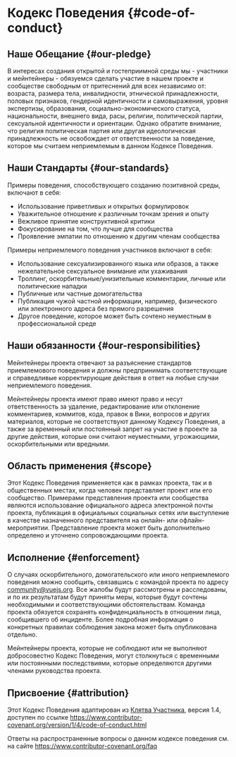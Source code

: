 # Кодекс Поведения {#code-of-conduct}

## Наше Обещание {#our-pledge}

В интересах создания открытой и гостеприимной среды мы - участники и мейнтейнеры - обязуемся сделать участие в нашем проекте и сообществе свободным от притеснений для всех независимо от: возраста, размера тела, инвалидности, этнической принадлежности, половых признаков, гендерной идентичности и самовыражения, уровня экспертизы, образования, социально-экономического статуса, национальности, внешнего вида, расы, религии, политической партии, сексуальной идентичности и ориентации. Однако обратите внимание, что религия политическая партия или другая идеологическая принадлежность не освобождает от ответственности за поведение, которое мы считаем неприемлемым в данном Кодексе Поведения.

## Наши Стандарты {#our-standards}

Примеры поведения, способствующего созданию позитивной среды, включают в себя:

- Использование приветливых и открытых формулировок
- Уважительное отношение к различным точкам зрения и опыту
- Вежливое принятие конструктивной критики
- Фокусирование на том, что лучше для сообщества
- Проявление эмпатии по отношению к другим членам сообщества

Примеры неприемлемого поведения участников включают в себя:

- Использование сексуализированного языка или образов, а также нежелательное сексуальное внимание или ухаживания
- Троллинг, оскорбительные/унизительные комментарии, личные или политические нападки
- Публичные или частные домогательства
- Публикация чужой частной информации, например, физического или электронного адреса без прямого разрешения
- Другое поведение, которое может быть сочтено неуместным в профессиональной среде

## Наши обязанности {#our-responsibilities}

Мейнтейнеры проекта отвечают за разъяснение стандартов приемлемового поведения и должны предпринимать соответствующие и справедливые корректирующие действия в ответ на любые случаи неприемлемого поведения.

Мейнтейнеры проекта имеют право имеют право и несут ответственность за удаление, редактирование или отклонение комментариев, коммитов, кода, правок в Вики, вопросов и других материалов, которые не соответствуют данному Кодексу Поведения, а также за временный или постоянный запрет на участие в проекте за другие действия, которые они считают неуместными, угрожающими, оскорбительными или вредными.

## Область применения {#scope}

Этот Кодекс Поведения применяется как в рамках проекта, так и в общественных местах, когда человек представляет проект или его сообщество. Примерами представления проекта или сообщества являются использование официального адреса электронной почты проекта, публикация в официальных социальных сетях или выступление в качестве назначенного представителя на онлайн- или офлайн-мероприятии. Представление проекта может быть дополнительно определено и уточнено сопровождающими проекта.

## Исполнение {#enforcement}

О случаях оскорбительного, домогательского или иного неприемлемого поведения можно сообщить, связавшись с командой проекта по адресу community@vuejs.org. Все жалобы будут рассмотрены и расследованы, и по их результатам будут приняты меры, которые будут сочтены необходимыми и соответствующими обстоятельствам. Команда проекта обязуется сохранять конфиденциальность в отношении лица, сообщившего об инциденте. Более подробная информация о конкретных правилах соблюдения закона может быть опубликована отдельно.

Мейнтейнеры проекта, которые не соблюдают или не выполняют добросовестно Кодекс Поведения, могут столкнуться с временными или постоянными последствиями, которые определяются другими членами руководства проекта.

## Присвоение {#attribution}

Этот Кодекс Поведения адаптирован из [Клятва Участника][homepage], версия 1.4, доступен по ссылке https://www.contributor-covenant.org/version/1/4/code-of-conduct.html

Ответы на распространенные вопросы о данном кодексе поведения см. на сайте https://www.contributor-covenant.org/faq

[homepage]: https://www.contributor-covenant.org
